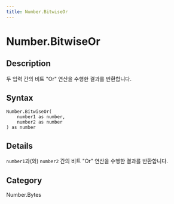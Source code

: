 ```yaml
---
title: Number.BitwiseOr
---
```


# Number.BitwiseOr


## Description

두 입력 간의 비트 &#34;Or&#34; 연산을 수행한 결과를 반환합니다.


## Syntax

```powerquery
Number.BitwiseOr(
    number1 as number,
    number2 as number
) as number
```


## Details

<code>number1</code>과(와) <code>number2</code> 간의 비트 "Or" 연산을 수행한 결과를 반환합니다.



## Category
Number.Bytes
